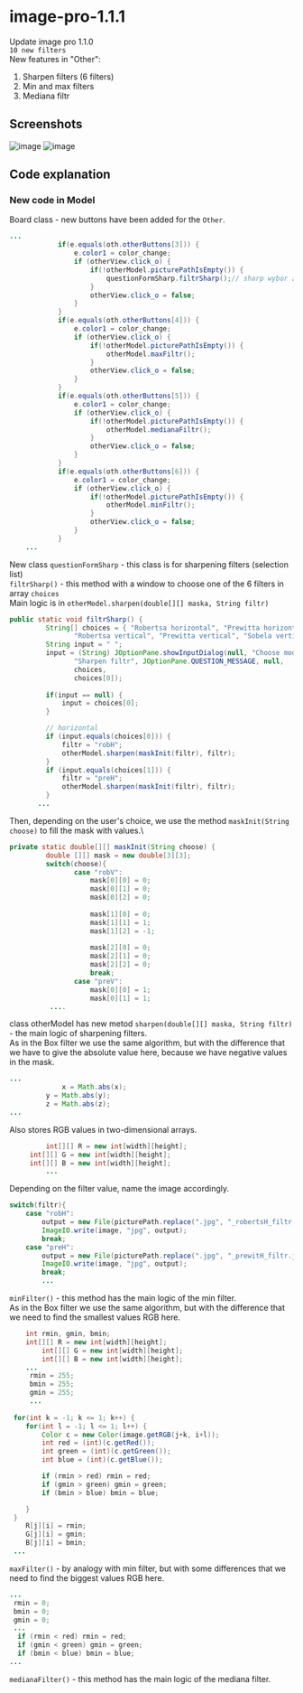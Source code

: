 # image-pro-1.1.1
Update image pro 1.1.0\
```10 new filters```\
New features in "Other":
1. Sharpen filters (6 filters)
2. Min and max filters
3. Mediana filtr
## Screenshots 
![image](https://user-images.githubusercontent.com/72127610/117660640-b3d51480-b19d-11eb-8861-85c40c9c3c75.png)
![image](https://user-images.githubusercontent.com/72127610/117660668-b9caf580-b19d-11eb-8c0d-e68aae4255ff.png)
## Code explanation
### New code in Model
Board class - new buttons have been added for the ```Other```.
```java
...
			if(e.equals(oth.otherButtons[3])) {
				e.color1 = color_change;
				if (otherView.click_o) {
					if(!otherModel.picturePathIsEmpty()) {
						questionFormSharp.filtrSharp();// sharp wybor z 4
					}
					otherView.click_o = false;
				}
			}
			if(e.equals(oth.otherButtons[4])) {
				e.color1 = color_change;
				if (otherView.click_o) {
					if(!otherModel.picturePathIsEmpty()) {
						otherModel.maxFiltr();
					}
					otherView.click_o = false;
				}
			}
			if(e.equals(oth.otherButtons[5])) {
				e.color1 = color_change;
				if (otherView.click_o) {
					if(!otherModel.picturePathIsEmpty()) {
						otherModel.medianaFiltr();
					}
					otherView.click_o = false;
				}
			}
			if(e.equals(oth.otherButtons[6])) {
				e.color1 = color_change;
				if (otherView.click_o) {
					if(!otherModel.picturePathIsEmpty()) {
						otherModel.minFiltr();
					}
					otherView.click_o = false;
				}
			}
    ...
```
New class ```questionFormSharp``` - this class is for sharpening filters (selection list)\
```filtrSharp()``` - this method with a window to choose one of the 6 filters in array ```choices```\
Main logic is in ```otherModel.sharpen(double[][] maska, String filtr)```
```java
public static void filtrSharp() {
		 String[] choices = { "Robertsa horizontal", "Prewitta horizontal", "Sobela horizontal",
				"Robertsa vertical", "Prewitta vertical", "Sobela vertical", "Laplace’a" };
		 String input = " ";
		 input = (String) JOptionPane.showInputDialog(null, "Choose mode",
	            "Sharpen filtr", JOptionPane.QUESTION_MESSAGE, null,
	            choices, 
	            choices[0]);
			 
		 if(input == null) {
			 input = choices[0];
		 }

		 // horizontal
		 if (input.equals(choices[0])) {
			 filtr = "robH";
		     otherModel.sharpen(maskInit(filtr), filtr);
		 }
		 if (input.equals(choices[1])) {
			 filtr = "preH";
			 otherModel.sharpen(maskInit(filtr), filtr);
		 }
       ...
```
Then, depending on the user's choice, we use the method ```maskInit(String choose)``` to fill the mask with values.\
```java
private static double[][] maskInit(String choose) {
		 double [][] mask = new double[3][3];
		 switch(choose){
		 		case "robV":
		 			mask[0][0] = 0;
		 			mask[0][1] = 0;
		 			mask[0][2] = 0;
		 			
		 			mask[1][0] = 0;
		 			mask[1][1] = 1;
		 			mask[1][2] = -1;
		 			
		 			mask[2][0] = 0;
		 			mask[2][1] = 0;
		 			mask[2][2] = 0;
		 			break;
		 		case "preV":
		 			mask[0][0] = 1;
		 			mask[0][1] = 1;
          ....
```
class otherModel has new metod ```sharpen(double[][] maska, String filtr)``` - the main logic of sharpening filters.\
As in the Box filter we use the same algorithm, but with the difference that we have to give the absolute value here, because we have negative values in the mask.
```java
...
             x = Math.abs(x);
	     y = Math.abs(y);
	     z = Math.abs(z);
...
```
Also stores RGB values in two-dimensional arrays.
```java
         int[][] R = new int[width][height];
	 int[][] G = new int[width][height];
	 int[][] B = new int[width][height];
         ...
```
Depending on the filter value, name the image accordingly.
```java
switch(filtr){
	case "robH":
 		output = new File(picturePath.replace(".jpg", "_robertsH_filtr.jpg"));
 		ImageIO.write(image, "jpg", output);
 		break;
	case "preH":
 		output = new File(picturePath.replace(".jpg", "_prewitH_filtr.jpg"));
 		ImageIO.write(image, "jpg", output);
 		break;
		...
```
```minFilter()``` - this method has the main logic of the min filter.\
As in the Box filter we use the same algorithm, but with the difference that we need to find the smallest values RGB here.
```java
	int rmin, gmin, bmin;
	int[][] R = new int[width][height];
        int[][] G = new int[width][height];
        int[][] B = new int[width][height];
	...
	 rmin = 255;
	 bmin = 255;
	 gmin = 255;
	 ...
	 
 for(int k = -1; k <= 1; k++) {
 	for(int l = -1; l <= 1; l++) {
	 	Color c = new Color(image.getRGB(j+k, i+l));
	 	int red = (int)(c.getRed());
	 	int green = (int)(c.getGreen());
	 	int blue = (int)(c.getBlue());

		if (rmin > red) rmin = red;
	 	if (gmin > green) gmin = green;
	 	if (bmin > blue) bmin = blue;

 	}
 }
 	R[j][i] = rmin;
	G[j][i] = gmin;
	B[j][i] = bmin;
 ...
```
```maxFilter()``` - by analogy with min filter, but with some differences that we need to find the biggest values RGB here.
```java
...
 rmin = 0;
 bmin = 0;
 gmin = 0;
 ...
  if (rmin < red) rmin = red;
  if (gmin < green) gmin = green;
  if (bmin < blue) bmin = blue;
...
```
```medianaFilter()``` - this method has the main logic of the mediana filter.
